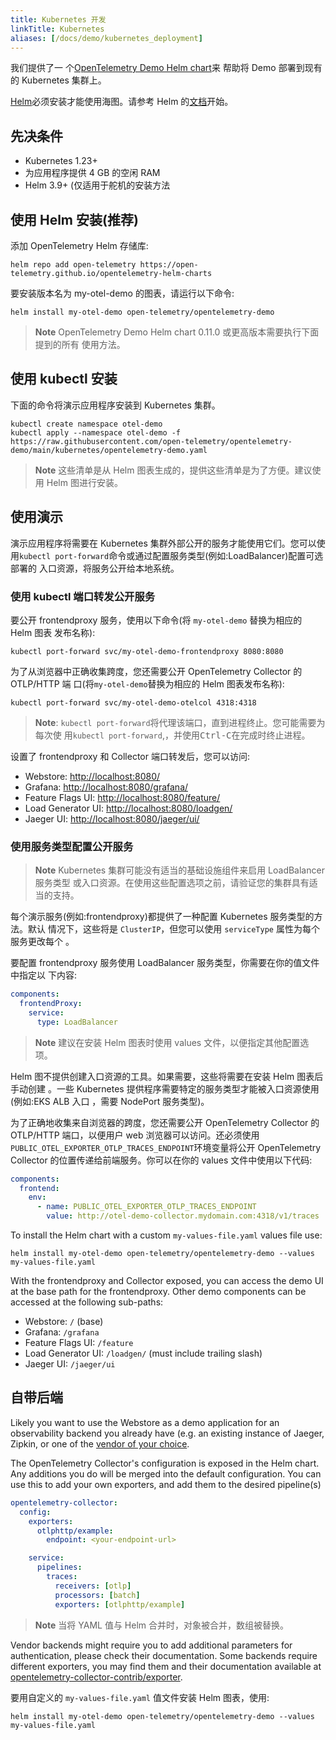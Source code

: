 ```yaml
---
title: Kubernetes 开发
linkTitle: Kubernetes
aliases: [/docs/demo/kubernetes_deployment]
---
```


我们提供了一
个[OpenTelemetry Demo Helm chart](https://github.com/open-telemetry/opentelemetry-helm-charts/tree/main/charts/opentelemetry-demo)来
帮助将 Demo 部署到现有的 Kubernetes 集群上。

[Helm](https://helm.sh)必须安装才能使用海图。请参考 Helm
的[文档](https://helm.sh/docs/)开始。

## 先决条件

- Kubernetes 1.23+
- 为应用程序提供 4 GB 的空闲 RAM
- Helm 3.9+ (仅适用于舵机的安装方法

## 使用 Helm 安装(推荐)

添加 OpenTelemetry Helm 存储库:

```shell
helm repo add open-telemetry https://open-telemetry.github.io/opentelemetry-helm-charts
```

要安装版本名为 my-otel-demo 的图表，请运行以下命令:

```shell
helm install my-otel-demo open-telemetry/opentelemetry-demo
```

> **Note** OpenTelemetry Demo Helm chart 0.11.0 或更高版本需要执行下面提到的所有
> 使用方法。

## 使用 kubectl 安装

下面的命令将演示应用程序安装到 Kubernetes 集群。

```shell
kubectl create namespace otel-demo
kubectl apply --namespace otel-demo -f https://raw.githubusercontent.com/open-telemetry/opentelemetry-demo/main/kubernetes/opentelemetry-demo.yaml
```

> **Note** 这些清单是从 Helm 图表生成的，提供这些清单是为了方便。建议使用 Helm
> 图进行安装。

## 使用演示

演示应用程序将需要在 Kubernetes 集群外部公开的服务才能使用它们。您可以使
用`kubectl port-forward`命令或通过配置服务类型(例如:LoadBalancer)配置可选部署的
入口资源，将服务公开给本地系统。

### 使用 kubectl 端口转发公开服务

要公开 frontendproxy 服务，使用以下命令(将 `my-otel-demo` 替换为相应的 Helm 图表
发布名称):

```shell
kubectl port-forward svc/my-otel-demo-frontendproxy 8080:8080
```

为了从浏览器中正确收集跨度，您还需要公开 OpenTelemetry Collector 的 OTLP/HTTP 端
口(将`my-otel-demo`替换为相应的 Helm 图表发布名称):

```shell
kubectl port-forward svc/my-otel-demo-otelcol 4318:4318
```

> **Note**: `kubectl port-forward`将代理该端口，直到进程终止。您可能需要为每次使
> 用`kubectl port-forward`,，并使用<kbd>Ctrl-C</kbd>在完成时终止进程。

设置了 frontendproxy 和 Collector 端口转发后，您可以访问:

- Webstore: <http://localhost:8080/>
- Grafana: <http://localhost:8080/grafana/>
- Feature Flags UI: <http://localhost:8080/feature/>
- Load Generator UI: <http://localhost:8080/loadgen/>
- Jaeger UI: <http://localhost:8080/jaeger/ui/>

### 使用服务类型配置公开服务

> **Note** Kubernetes 集群可能没有适当的基础设施组件来启用 LoadBalancer 服务类型
> 或入口资源。在使用这些配置选项之前，请验证您的集群具有适当的支持。

每个演示服务(例如:frontendproxy)都提供了一种配置 Kubernetes 服务类型的方法。默认
情况下，这些将是 `ClusterIP`，但您可以使用 `serviceType` 属性为每个服务更改每个
。

要配置 frontendproxy 服务使用 LoadBalancer 服务类型，你需要在你的值文件中指定以
下内容:

```yaml
components:
  frontendProxy:
    service:
      type: LoadBalancer
```

> **Note** 建议在安装 Helm 图表时使用 values 文件，以便指定其他配置选项。

Helm 图不提供创建入口资源的工具。如果需要，这些将需要在安装 Helm 图表后手动创建
。一些 Kubernetes 提供程序需要特定的服务类型才能被入口资源使用(例如:EKS ALB 入口
，需要 NodePort 服务类型)。

为了正确地收集来自浏览器的跨度，您还需要公开 OpenTelemetry Collector 的
OTLP/HTTP 端口，以便用户 web 浏览器可以访问。还必须使用
`PUBLIC_OTEL_EXPORTER_OTLP_TRACES_ENDPOINT`环境变量将公开 OpenTelemetry
Collector 的位置传递给前端服务。你可以在你的 values 文件中使用以下代码:

```yaml
components:
  frontend:
    env:
      - name: PUBLIC_OTEL_EXPORTER_OTLP_TRACES_ENDPOINT
        value: http://otel-demo-collector.mydomain.com:4318/v1/traces
```

To install the Helm chart with a custom `my-values-file.yaml` values file use:

```shell
helm install my-otel-demo open-telemetry/opentelemetry-demo --values my-values-file.yaml
```

With the frontendproxy and Collector exposed, you can access the demo UI at the
base path for the frontendproxy. Other demo components can be accessed at the
following sub-paths:

- Webstore: `/` (base)
- Grafana: `/grafana`
- Feature Flags UI: `/feature`
- Load Generator UI: `/loadgen/` (must include trailing slash)
- Jaeger UI: `/jaeger/ui`

## 自带后端

Likely you want to use the Webstore as a demo application for an observability
backend you already have (e.g. an existing instance of Jaeger, Zipkin, or one of
the [vendor of your choice](/ecosystem/vendors/).

The OpenTelemetry Collector's configuration is exposed in the Helm chart. Any
additions you do will be merged into the default configuration. You can use this
to add your own exporters, and add them to the desired pipeline(s)

```yaml
opentelemetry-collector:
  config:
    exporters:
      otlphttp/example:
        endpoint: <your-endpoint-url>

    service:
      pipelines:
        traces:
          receivers: [otlp]
          processors: [batch]
          exporters: [otlphttp/example]
```

> **Note** 当将 YAML 值与 Helm 合并时，对象被合并，数组被替换。

Vendor backends might require you to add additional parameters for
authentication, please check their documentation. Some backends require
different exporters, you may find them and their documentation available at
[opentelemetry-collector-contrib/exporter](https://github.com/open-telemetry/opentelemetry-collector-contrib/tree/main/exporter).

要用自定义的 `my-values-file.yaml` 值文件安装 Helm 图表，使用:

```shell
helm install my-otel-demo open-telemetry/opentelemetry-demo --values my-values-file.yaml
```
